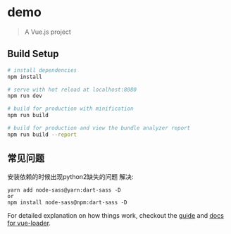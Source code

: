 # demo

> A Vue.js project

## Build Setup

``` bash
# install dependencies
npm install

# serve with hot reload at localhost:8080
npm run dev

# build for production with minification
npm run build

# build for production and view the bundle analyzer report
npm run build --report
```


## 常见问题
安装依赖的时候出现python2缺失的问题
解决:
```shell
yarn add node-sass@yarn:dart-sass -D
or
npm install node-sass@npm:dart-sass -D
```






For detailed explanation on how things work, checkout the [guide](http://vuejs-templates.github.io/webpack/) and [docs for vue-loader](http://vuejs.github.io/vue-loader).
